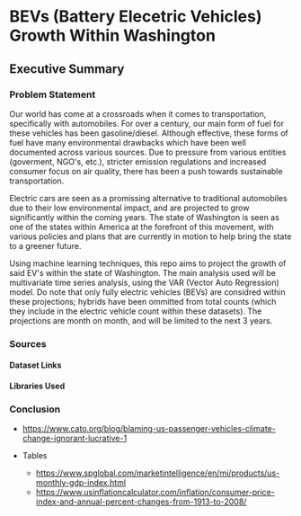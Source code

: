 # BEVs (Battery Elecetric Vehicles) Growth Within Washington

## Executive Summary
### Problem Statement
Our world has come at a crossroads when it comes to transportation, specifically with automobiles. For over a century, our main form of fuel for these vehicles has been gasoline/diesel. Although effective, these forms of fuel have many environmental drawbacks which have been well documented across various sources. Due to pressure from various entities (goverment, NGO's, etc.), stricter emission regulations and increased consumer focus on air quality, there has been a push towards sustainable transportation. 

Electric cars are seen as a promissing alternative to traditional automobiles due to their low environmental impact, and are projected to grow significantly within the coming years. The state of Washington is seen as one of the states within America at the forefront of this movement, with various policies and plans that are currently in motion to help bring the state to a greener future.

Using machine learning techniques, this repo aims to project the growth of said EV's within the state of Washington. The main analysis used will be multivariate time series analysis, using the VAR (Vector Auto Regression) model. Do note that only fully electric vehicles (BEVs) are considred within these projections; hybrids have been ommitted from total counts (which they include in the electric vehicle count within these datasets). The projections are month on month, and will be limited to the next 3 years. 


### Sources
#### Dataset Links

#### Libraries Used

### Conclusion


















- https://www.cato.org/blog/blaming-us-passenger-vehicles-climate-change-ignorant-lucrative-1

- Tables
    - https://www.spglobal.com/marketintelligence/en/mi/products/us-monthly-gdp-index.html
    - https://www.usinflationcalculator.com/inflation/consumer-price-index-and-annual-percent-changes-from-1913-to-2008/
